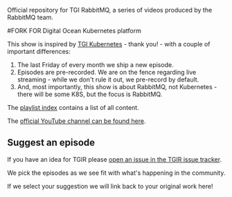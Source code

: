Official repository for TGI RabbitMQ, a series of videos produced by the RabbitMQ team.

#FORK FOR Digital Ocean Kubernetes platform

This show is inspired by [TGI Kubernetes](https://github.com/vmware-tanzu/tgik) - thank you! - with a couple of important differences:

1. The last Friday of every month we ship a new episode.
1. Episodes are pre-recorded. We are on the fence regarding live streaming - while we don't rule it out, we pre-record by default.
1. And, most importantly, this show is about RabbitMQ, not Kubernetes - there will be some K8S, but the focus is RabbitMQ.

The [playlist index](playlist.md) contains a list of all content.

The [official YouTube channel can be found here](https://tgi.rabbitmq.com).

## Suggest an episode

If you have an idea for TGIR please [open an issue in the TGIR issue tracker](https://github.com/rabbitmq/tgir/issues/new).

We pick the episodes as we see fit with what's happening in the community.

If we select your suggestion we will link back to your original work here!
